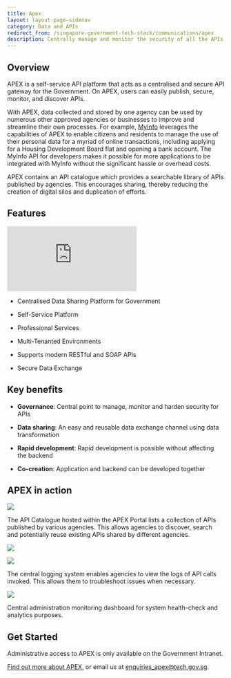 ```yaml
---
title: Apex
layout: layout-page-sidenav
category: Data and APIs
redirect_from: /singapore-government-tech-stack/communications/apex
description: Centrally manage and monitor the security of all the APIs used across agencies
---
```


## Overview

APEX is a self-service API platform that acts as a centralised and secure API gateway for the Government. On APEX, users can easily publish, secure, monitor, and discover APIs.

With APEX, data collected and stored by one agency can be used by numerous other approved agencies or businesses to improve and streamline their own processes. For example, [MyInfo](https://www.developer.gov.sg/technologies/digital-identity/national-digital-identity) leverages the capabilities of APEX to enable citizens and residents to manage the use of their personal data for a myriad of online transactions, including applying for a Housing Development Board flat and opening a bank account. The MyInfo API for developers makes it possible for more applications to be integrated with MyInfo without the significant hassle or overhead costs.

APEX contains an API catalogue which provides a searchable library of APIs published by agencies. This encourages sharing, thereby reducing the creation of digital silos and duplication of efforts.

## Features

<iframe src="https://www.youtube.com/embed/A_moVt-r4OA?showinfo=0" frameborder="0" allow="accelerometer; autoplay; encrypted-media; gyroscope; picture-in-picture" allowfullscreen></iframe>

- Centralised Data Sharing Platform for Government

- Self-Service Platform

- Professional Services

- Multi-Tenanted Environments

- Supports modern RESTful and SOAP APIs

- Secure Data Exchange

## Key benefits

- **Governance**: Central point to manage, monitor and harden security for APIs

- **Data sharing**: An easy and reusable data exchange channel using data transformation

- **Rapid development**: Rapid development is possible without affecting the backend

- **Co-creation**: Application and backend can be developed together

## APEX in action

![](//d3uzjhjcl6zsbz.cloudfront.net/apex_api_catalogue.png)

The API Catalogue hosted within the APEX Portal lists a collection of APIs published by various agencies. This allows agencies to discover, search and potentially reuse existing APIs shared by different agencies.

![](//d3uzjhjcl6zsbz.cloudfront.net/apex_logging_1.png)

![](//d3uzjhjcl6zsbz.cloudfront.net/apex_logging_2.png)

The central logging system enables agencies to view the logs of API calls invoked. This allows them to troubleshoot issues when necessary.

![](//d3uzjhjcl6zsbz.cloudfront.net/apex_admin.png)

Central administration monitoring dashboard for system health-check and analytics purposes.

## Get Started

Administrative access to APEX is only available on the Government Intranet.

[Find out more about APEX](https://www.tech.gov.sg/media/technews/getting-to-know-nectar-and-apex), or email us at enquiries_apex@tech.gov.sg.
